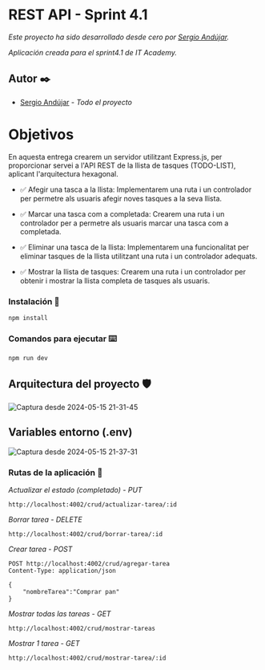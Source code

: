 # REST API - Sprint 4.1

_Este proyecto ha sido desarrollado desde cero por [Sergio Andújar](https://github.com/sergioab7)._

_Aplicación creada para el sprint4.1 de IT Academy._

## Autor ✒️

* [Sergio Andújar](https://github.com/sergioab7) - *Todo el proyecto*

# Objetivos
En aquesta entrega crearem un servidor utilitzant Express.js, per proporcionar servei a l'API REST de la llista de tasques (TODO-LIST), aplicant l'arquitectura hexagonal. 

- ✅ Afegir una tasca a la llista: Implementarem una ruta i un controlador per permetre als usuaris afegir noves tasques a la seva llista.

- ✅ Marcar una tasca com a completada: Crearem una ruta i un controlador per a permetre als usuaris marcar una tasca com a completada.

- ✅ Eliminar una tasca de la llista: Implementarem una funcionalitat per eliminar tasques de la llista utilitzant una ruta i un controlador adequats.

- ✅ Mostrar la llista de tasques: Crearem una ruta i un controlador per obtenir i mostrar la llista completa de tasques als usuaris.

### Instalación 🔧
```
npm install
```
### Comandos para ejecutar ⌨️
```
npm run dev
```

## Arquitectura del proyecto 🛡

![Captura desde 2024-05-15 21-31-45](https://github.com/sergioab7/sprint4-new/assets/10132565/f25b89c6-24b4-42d4-a251-0e13fe623f60)

## Variables entorno (.env)

![Captura desde 2024-05-15 21-37-31](https://github.com/sergioab7/sprint4-new/assets/10132565/bac0d3eb-89e8-4eda-a5b4-cdf7112ef658)



### Rutas de la aplicación 🚏

_Actualizar el estado (completado) - PUT_
```
http://localhost:4002/crud/actualizar-tarea/:id
```
_Borrar tarea - DELETE_
```
http://localhost:4002/crud/borrar-tarea/:id
```
_Crear tarea - POST_
```
POST http://localhost:4002/crud/agregar-tarea
Content-Type: application/json

{
    "nombreTarea":"Comprar pan"
}
```
_Mostrar todas las tareas - GET_
```
http://localhost:4002/crud/mostrar-tareas
```
_Mostrar 1 tarea - GET_
```
http://localhost:4002/crud/mostrar-tarea/:id
```












